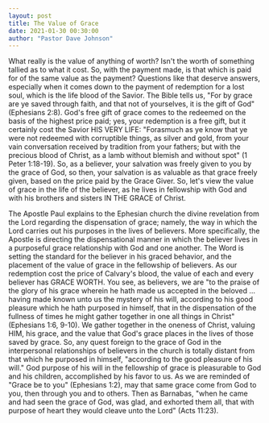 ```yaml
---
layout: post
title: The Value of Grace
date: 2021-01-30 00:30:00
author: "Pastor Dave Johnson"
---
```


What really is the value of anything of worth? Isn't the worth of something tallied as to what it cost. So, with the payment made, is that which is paid for of the same value as the payment? Questions like that deserve answers, especially when it comes down to the payment of redemption for a lost soul, which is the life blood of the Savior. The Bible tells us, "For by grace are ye saved through faith, and that not of yourselves, it is the gift of God" (Ephesians 2:8). God's free gift of grace comes to the redeemed on the basis of the highest price paid; yes, your redemption is a free gift, but it certainly cost the Savior HIS VERY LIFE: "Forasmuch as ye know that ye were not redeemed with corruptible things, as silver and gold, from your vain conversation received by tradition from your fathers; but with the precious blood of Christ, as a lamb without blemish and without spot" (1 Peter 1:18-19). So, as a believer, your salvation was freely given to you by the grace of God, so then, your salvation is as valuable as that grace freely given, based on the price paid by the Grace Giver. So, let's view the value of grace in the life of the believer, as he lives in fellowship with God and with his brothers and sisters IN THE GRACE of Christ.

The Apostle Paul explains to the Ephesian church the divine revelation from the Lord regarding the dispensation of grace; namely, the way in which the Lord carries out his purposes in the lives of believers. More specifically, the Apostle is directing the dispensational manner in which the believer lives in a purposeful grace relationship with God and one another. The Word is setting the standard for the believer in his graced behavior, and the placement of the value of grace in the fellowship of believers. As our redemption cost the price of Calvary's blood, the value of each and every believer has GRACE WORTH. You see, as believers, we are "to the praise of the glory of his grace wherein he hath made us accepted in the beloved ... having made known unto us the mystery of his will, according to his good pleasure which he hath purposed in himself, that in the dispensation of the fullness of times he might gather together in one all things in Christ" (Ephesians 1:6, 9-10). We gather together in the oneness of Christ, valuing HIM, his grace, and the value that God's grace places in the lives of those saved by grace. So, any quest foreign to the grace of God in the interpersonal relationships of believers in the church is totally distant from that which he purposed in himself, "according to the good pleasure of his will." God purpose of his will in the fellowship of grace is pleasurable to God and his children, accomplished by his favor to us. As we are reminded of "Grace be to you" (Ephesians 1:2), may that same grace come from God to you, then through you and to others. Then as Barnabas, "when he came and had seen the grace of God, was glad, and exhorted them all, that with purpose of heart they would cleave unto the Lord" (Acts 11:23).
